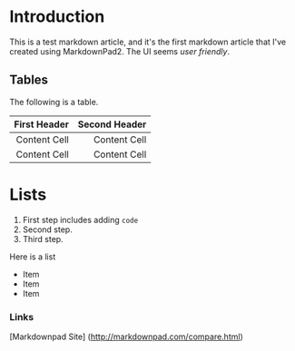 <properties 
        pageTitle="Test Markdown 2 (carlasab)" 
        description="<description> " 
        services="powerbi" 
        documentationCenter="" 
        authors="sabotta" />

# Introduction
This is a test markdown article, and it's the first markdown article that I've created using MarkdownPad2. The UI seems *user friendly*.

## Tables
The following is a table.

|First Header   |Second Header    |
|------------:  |-------------:   |
|Content Cell|Content Cell|
|Content Cell|Content Cell|


# Lists
1. First step includes adding `code`
2. Second step.
3. Third step.

Here is a list

- Item 
- Item
- Item

### Links

[Markdownpad Site] (http://markdownpad.com/compare.html)
